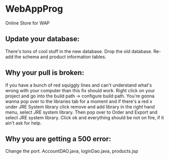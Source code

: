 # WebAppProg
Online Store for WAP

Update your database:
--------------------
There's tons of cool stuff in the new database. Drop the old database. Re-add the schema and product information tables.


Why your pull is broken:
-----------------------
If you have a bunch of red squiggly lines and can't understand what's wrong with your computer than this fix should work. Right click on your project and go into the build path -> configure build path. You're gonna wanna pop over to the libraries tab for a moment and if there's a red x under JRE System library click remove and add library in the right hand menu, select JRE system library. Then pop over to Order and Export and select JRE system library. Click ok and everything should be not on fire, if it ain't ask for help.

Why you are getting a 500 error:
--------------------------------
Change the port. AccountDAO.java, loginDao.java, products.jsp
